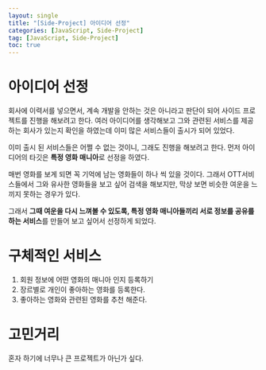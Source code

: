 ```yaml
---
layout: single
title: "[Side-Project] 아이디어 선정"
categories: [JavaScript, Side-Project]
tag: [JavaScript, Side-Project]
toc: true
---
```


# 아이디어 선정

회사에 이력서를 넣으면서, 계속 개발을 안하는 것은 아니라고 판단이 되어 사이드 프로젝트를 진행을 해보려고 한다. 여러 아이디어를 생각해보고 그와 관련된 서비스를 제공하는 회사가 있는지 확인을 하였는데 이미 많은 서비스들이 출시가 되어 있었다.

이미 출시 된 서비스들은 어쩔 수 없는 것이니, 그래도 진행을 해보려고 한다. 먼저 아이디어의 타깃은 **특정 영화 매니아**로 선정을 하였다.

매번 영화를 보게 되면 꼭 기억에 남는 영화들이 하나 씩 있을 것이다. 그래서 OTT서비스들에서 그와 유사한 영화들을 보고 싶어 검색을 해보지만, 막상 보면 비슷한 여운을 느끼지 못하는 경우가 있다.

그래서 **그때 여운을 다시 느껴볼 수 있도록, 특정 영화 매니아들끼리 서로 정보를 공유를 하는 서비스**를 만들어 보고 싶어서 선정하게 되었다.

# 구체적인 서비스

1. 회원 정보에 어떤 영화의 매니아 인지 등록하기
2. 장르별로 개인이 좋아하는 영화를 등록한다.
3. 좋아하는 영화와 관련된 영화를 추천 해준다.

# 고민거리

혼자 하기에 너무나 큰 프로젝트가 아닌가 싶다.
